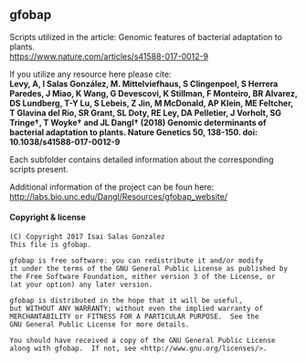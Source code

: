 ## gfobap 
Scripts utilized in the article: Genomic features of bacterial adaptation to plants.<br>
https://www.nature.com/articles/s41588-017-0012-9

If you utilize any resource here please cite:<br>
**Levy, A, I Salas González, M. Mittelviefhaus, S Clingenpeel, S Herrera Paredes, J Miao, K Wang, G Devescovi, K Stillman, F Monteiro, BR Alvarez, DS Lundberg, T-Y Lu, S Lebeis, Z Jin, M McDonald, AP Klein, ME Feltcher, T Glavina del Rio, SR Grant, SL Doty, RE Ley, DA Pelletier, J Vorholt, SG Tringe†, T Woyke† and JL Dangl† (2018) Genomic determinants of bacterial adaptation to plants. Nature Genetics 50, 138-150. doi: 10.1038/s41588-017-0012-9**

Each subfolder contains detailed information about the corresponding scripts present.

Additional information of the project can be foun here: <br>
http://labs.bio.unc.edu/Dangl/Resources/gfobap_website/

#### Copyright & license


    (C) Copyright 2017 Isai Salas Gonzalez
    This file is gfobap.

    gfobap is free software: you can redistribute it and/or modify
    it under the terms of the GNU General Public License as published by
    the Free Software Foundation, either version 3 of the License, or
    (at your option) any later version.

    gfobap is distributed in the hope that it will be useful,
    but WITHOUT ANY WARRANTY; without even the implied warranty of
    MERCHANTABILITY or FITNESS FOR A PARTICULAR PURPOSE.  See the
    GNU General Public License for more details.

    You should have received a copy of the GNU General Public License
    along with gfobap.  If not, see <http://www.gnu.org/licenses/>.


